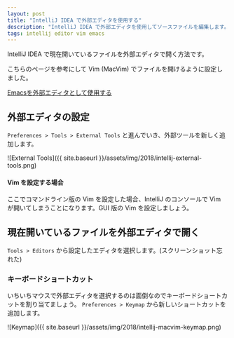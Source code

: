 ```yaml
---
layout: post
title: "IntelliJ IDEA で外部エディタを使用する"
description: "IntelliJ IDEA で外部エディタを使用してソースファイルを編集します。"
tags: intellij editor vim emacs
---
```


IntelliJ IDEA で現在開いているファイルを外部エディタで開く方法です。

こちらのページを参考にして Vim (MacVim) でファイルを開けるように設定しました。

[Emacsを外部エディタとして使用する](https://pleiades.io/help/idea/using-emacs-as-an-external-editor.html)

## 外部エディタの設定

`Preferences > Tools > External Tools` と進んでいき、外部ツールを新しく追加します。

![External Tools]({{ site.baseurl }}/assets/img/2018/intellij-external-tools.png)

#### Vim を設定する場合

ここでコマンドライン版の Vim を設定した場合、IntelliJ のコンソールで Vim が開いてしまうことになります。GUI 版の Vim を設定しましょう。

## 現在開いているファイルを外部エディタで開く

`Tools > Editors` から設定したエディタを選択します。(スクリーンショット忘れた)

### キーボードショートカット

いちいちマウスで外部エディタを選択するのは面倒なのでキーボードショートカットを割り当てましょう。 `Preferences > Keymap` から新しいショートカットを追加します。

![Keymap]({{ site.baseurl }}/assets/img/2018/intellij-macvim-keymap.png)
